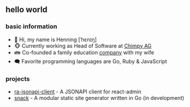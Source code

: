 ## hello world
### basic information
* 👋 Hi, my name is Henning [ˈhɛnɪŋ]
* 🐵 Currently working as Head of Software at [Chimpy AG](https://www.github.com/heychimpy)
* 👪 Co-founded a family education [company](https://www.github.com/familienort) with my wife
* 🗨️ Favorite programming languages are Go, Ruby & JavaScript

### projects
* [ra-jsonapi-client](https://www.github.com/henvo/ra-jsonapi-client) - A JSONAPI client for react-admin
* [snack](https://www.github.com/webhunger-ch/snack) - A modular static site generator written in Go (in development)
